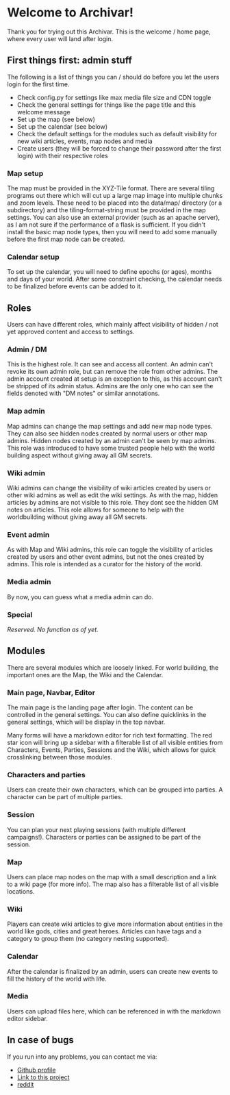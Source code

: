 # Welcome to Archivar!

Thank you for trying out this Archivar.
This is the welcome / home page, where every user will land after login.

## First things first: admin stuff

The following is a list of things you can / should do before you let the users login for the first time.

* Check config.py for settings like max media file size and CDN toggle
* Check the general settings for things like the page title and this welcome message
* Set up the map (see below)
* Set up the calendar (see below)
* Check the default settings for the modules such as default visibility for new wiki articles, events, map nodes and media
* Create users (they will be forced to change their password after the first login) with their respective roles

### Map setup

The map must be provided in the XYZ-Tile format.
There are several tiling programs out there which will cut up a large map image into multiple chunks and zoom levels.
These need to be placed into the data/map/ directory (or a subdirectory) and the tiling-format-string must be provided in the map settings.
You can also use an external provider (such as an apache server), as I am not sure if the performance of a flask is sufficient.
If you didn't install the basic map node types, then you will need to add some manually before the first map node can be created.

### Calendar setup

To set up the calendar, you will need to define epochs (or ages), months and days of your world.
After some constraint checking, the calendar needs to be finalized before events can be added to it.


## Roles

Users can have different roles, which mainly affect visibility of hidden / not yet approved content and access to settings.

### Admin / DM
This is the highest role.
It can see and access all content.
An admin can't revoke its own admin role, but can remove the role from other admins.
The admin account created at setup is an exception to this, as this account can't be stripped of its admin status.
Admins are the only one who can see the fields denoted with "DM notes" or similar annotations.

### Map admin
Map admins can change the map settings and add new map node types.
They can also see hidden nodes created by normal users or other map admins.
Hidden nodes created by an admin can't be seen by map admins.
This role was introduced to have some trusted people help with the world building aspect without giving away all GM secrets.

### Wiki admin
Wiki admins can change the visibility of wiki articles created by users or other wiki admins as well as edit the wiki settings.
As with the map, hidden articles by admins are not visible to this role.
They dont see the hidden GM notes on articles.
This role allows for someone to help with the worldbuilding without giving away all GM secrets.

### Event admin
As with Map and Wiki admins, this role can toggle the visibility of articles created by users and other event admins, but not the ones created by admins.
This role is intended as a curator for the history of the world.

### Media admin
By now, you can guess what a media admin can do.

### Special
_Reserved. No function as of yet._


## Modules

There are several modules which are loosely linked.
For world building, the important ones are the Map, the Wiki and the Calendar.

### Main page, Navbar, Editor

The main page is the landing page after login.
The content can be controlled in the general settings.
You can also define quicklinks in the general settings, which will be display in the top navbar.

Many forms will have a markdown editor for rich text formatting.
The red star icon will bring up a sidebar with a filterable list of all visible entities from Characters, Events, Parties, Sessions and the Wiki, which allows for quick crosslinking between those modules.

### Characters and parties

Users can create their own characters, which can be grouped into parties.
A character can be part of multiple parties.

### Session

You can plan your next playing sessions (with multiple different campaigns!).
Characters or parties can be assigned to be part of the session.

### Map

Users can place map nodes on the map with a small description and a link to a wiki page (for more info).
The map also has a filterable list of all visible locations.

### Wiki

Players can create wiki articles to give more information about entities in the world like gods, cities and great heroes.
Articles can have tags and a category to group them (no category nesting supported).

### Calendar

After the calendar is finalized by an admin, users can create new events to fill the history of the world with life.

### Media

Users can upload files here, which can be referenced in with the markdown editor sidebar.

## In case of bugs

If you run into any problems, you can contact me via:

* [Github profile](https://github.com/tarenethil)
* [Link to this project](https://github.com/tarenethil/archivar)
* [reddit](https://old.reddit.com/u/tarenethil)
